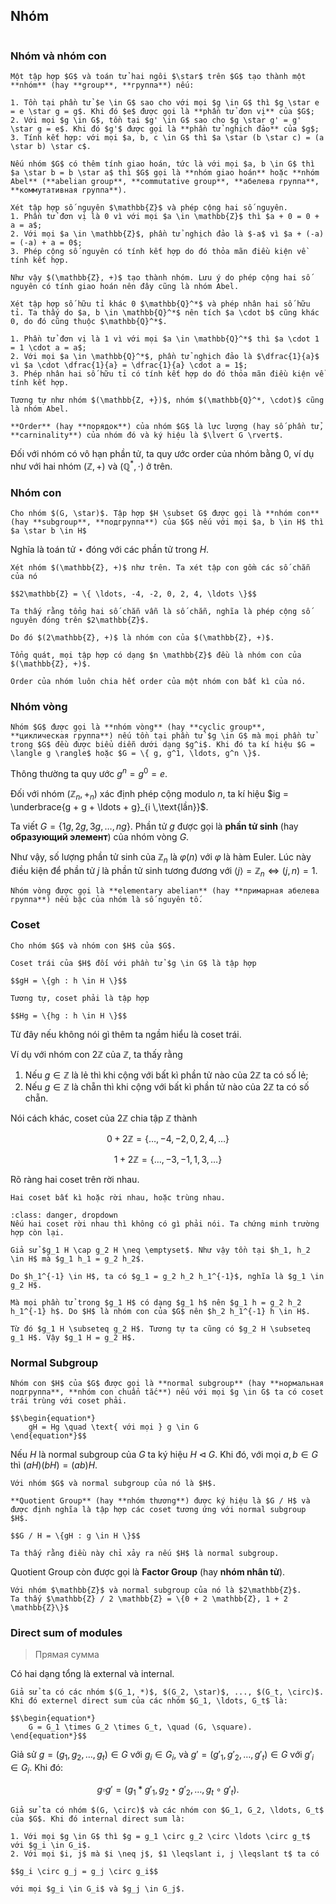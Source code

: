 ## Nhóm

```{contents}
```

### Nhóm và nhóm con

````{prf:definition} Nhóm
Một tập hợp $G$ và toán tử hai ngôi $\star$ trên $G$ tạo thành một **nhóm** (hay **group**, **группа**) nếu:

1. Tồn tại phần tử $e \in G$ sao cho với mọi $g \in G$ thì $g \star e = e \star g = g$. Khi đó $e$ được gọi là **phần tử đơn vị** của $G$;
2. Với mọi $g \in G$, tồn tại $g' \in G$ sao cho $g \star g' = g' \star g = e$. Khi đó $g'$ được gọi là **phần tử nghịch đảo** của $g$;
3. Tính kết hợp: với mọi $a, b, c \in G$ thì $a \star (b \star c) = (a \star b) \star c$.
````

````{prf:definition} Nhóm Abel
Nếu nhóm $G$ có thêm tính giao hoán, tức là với mọi $a, b \in G$ thì $a \star b = b \star a$ thì $G$ gọi là **nhóm giao hoán** hoặc **nhóm Abel** (**abelian group**, **commutative group**, **абелева группа**, **коммутативная группа**).
````

````{prf:example}
Xét tập hợp số nguyên $\mathbb{Z}$ và phép cộng hai số nguyên.
1. Phần tử đơn vị là 0 vì với mọi $a \in \mathbb{Z}$ thì $a + 0 = 0 + a = a$;
2. Với mọi $a \in \mathbb{Z}$, phần tử nghịch đảo là $-a$ vì $a + (-a) = (-a) + a = 0$;
3. Phép cộng số nguyên có tính kết hợp do đó thỏa mãn điều kiện về tính kết hợp.

Như vậy $(\mathbb{Z}, +)$ tạo thành nhóm. Lưu ý do phép cộng hai số nguyên có tính giao hoán nên đây cũng là nhóm Abel.
````

````{prf:example}
Xét tập hợp số hữu tỉ khác 0 $\mathbb{Q}^*$ và phép nhân hai số hữu tỉ. Ta thấy do $a, b \in \mathbb{Q}^*$ nên tích $a \cdot b$ cũng khác 0, do đó cũng thuộc $\mathbb{Q}^*$.

1. Phần tử đơn vị là 1 vì với mọi $a \in \mathbb{Q}^*$ thì $a \cdot 1 = 1 \cdot a = a$;
2. Với mọi $a \in \mathbb{Q}^*$, phần tử nghịch đảo là $\dfrac{1}{a}$ vì $a \cdot \dfrac{1}{a} = \dfrac{1}{a} \cdot a = 1$;
3. Phép nhân hai số hữu tỉ có tính kết hợp do đó thỏa mãn điều kiện về tính kết hợp.

Tương tự như nhóm $(\mathbb{Z, +})$, nhóm $(\mathbb{Q}^*, \cdot)$ cũng là nhóm Abel.
````

````{prf:definition} Order của nhóm
**Order** (hay **порядок**) của nhóm $G$ là lực lượng (hay số phần tử, **carninality**) của nhóm đó và ký hiệu là $\lvert G \rvert$.
````

Đối với nhóm có vô hạn phần tử, ta quy ước order của nhóm bằng $0$, ví dụ như với hai nhóm $(\mathbb{Z}, +)$ và $(\mathbb{Q}^*, \cdot)$ ở trên.

### Nhóm con

````{prf:definition} Nhóm con
Cho nhóm $(G, \star)$. Tập hợp $H \subset G$ được gọi là **nhóm con** (hay **subgroup**, **подгруппа**) của $G$ nếu với mọi $a, b \in H$ thì $a \star b \in H$
````
 
Nghĩa là toán tử $\star$ đóng với các phần tử trong $H$.

````{prf:example}
Xét nhóm $(\mathbb{Z}, +)$ như trên. Ta xét tập con gồm các số chẵn của nó

$$2\mathbb{Z} = \{ \ldots, -4, -2, 0, 2, 4, \ldots \}$$

Ta thấy rằng tổng hai số chẵn vẫn là số chẵn, nghĩa là phép cộng số nguyên đóng trên $2\mathbb{Z}$.

Do đó $(2\mathbb{Z}, +)$ là nhóm con của $(\mathbb{Z}, +)$.

Tổng quát, mọi tập hợp có dạng $n \mathbb{Z}$ đều là nhóm con của $(\mathbb{Z}, +)$.
````

````{prf:theorem} Định lý Lagrange
Order của nhóm luôn chia hết order của một nhóm con bất kì của nó.
````

### Nhóm vòng

````{prf:definition} Nhóm vòng
Nhóm $G$ được gọi là **nhóm vòng** (hay **cyclic group**, **циклическая группа**) nếu tồn tại phần tử $g \in G$ mà mọi phần tử trong $G$ đều được biểu diễn dưới dạng $g^i$. Khi đó ta kí hiệu $G = \langle g \rangle$ hoặc $G = \{ g, g^1, \ldots, g^n \}$.
````

Thông thường ta quy ước $g^n = g^0 = e$.

Đối với nhóm $(\mathbb{Z}_n, +_n)$ xác định phép cộng modulo $n$, ta kí hiệu $ig = \underbrace{g + g + \ldots + g}_{i \,\text{lần}}$.

Ta viết $G = \{ 1g, 2g, 3g, \ldots, ng \}$. Phần tử $g$ được gọi là **phần tử sinh** (hay **образующий элемент**) của nhóm vòng $G$.

Như vậy, số lượng phần tử sinh của $\mathbb{Z}_n$ là $\varphi(n)$ với $\varphi$ là hàm Euler. Lúc này điều kiện để phần tử $j$ là phần tử sinh tương đương với $\langle j \rangle = \mathbb{Z}_n \Longleftrightarrow (j, n) = 1$.

````{prf:definition} Elementary abelian group
Nhóm vòng được gọi là **elementary abelian** (hay **примарная абелева группа**) nếu bậc của nhóm là số nguyên tố.
````

### Coset

````{prf:definition} Coset, lớp kề
Cho nhóm $G$ và nhóm con $H$ của $G$.

Coset trái của $H$ đối với phần tử $g \in G$ là tập hợp

$$gH = \{gh : h \in H \}$$

Tương tự, coset phải là tập hợp

$$Hg = \{hg : h \in H \}$$
````

Từ đây nếu không nói gì thêm ta ngầm hiểu là coset trái.

Ví dụ với nhóm con $2\mathbb{Z}$ của $\mathbb{Z}$, ta thấy rằng

1. Nếu $g \in \mathbb{Z}$ là lẻ thì khi cộng với bất kì phần tử nào của $2\mathbb{Z}$ ta có số lẻ;
2. Nếu $g \in \mathbb{Z}$ là chẵn thì khi cộng với bất kì phần tử nào của $2\mathbb{Z}$ ta có số chẵn.

Nói cách khác, coset của $2\mathbb{Z}$ chia tập $\mathbb{Z}$ thành

$$0 + 2\mathbb{Z} = \{\ldots, -4, -2, 0, 2, 4, \ldots\}$$
 
$$1 + 2\mathbb{Z} = \{\ldots, -3, -1, 1, 3, \ldots \}$$

Rõ ràng hai coset trên rời nhau.

````{prf:remark}
Hai coset bất kì hoặc rời nhau, hoặc trùng nhau.
````

```{admonition} **Chứng minh**
:class: danger, dropdown
Nếu hai coset rời nhau thì không có gì phải nói. Ta chứng minh trường hợp còn lại.

Giả sử $g_1 H \cap g_2 H \neq \emptyset$. Như vậy tồn tại $h_1, h_2 \in H$ mà $g_1 h_1 = g_2 h_2$.

Do $h_1^{-1} \in H$, ta có $g_1 = g_2 h_2 h_1^{-1}$, nghĩa là $g_1 \in g_2 H$.

Mà mọi phần tử trong $g_1 H$ có dạng $g_1 h$ nên $g_1 h = g_2 h_2 h_1^{-1} h$. Do $H$ là nhóm con của $G$ nên $h_2 h_1^{-1} h \in H$.

Từ đó $g_1 H \subseteq g_2 H$. Tương tự ta cũng có $g_2 H \subseteq g_1 H$. Vậy $g_1 H = g_2 H$.
```

### Normal Subgroup

````{prf:definition} Normal Subgroup
Nhóm con $H$ của $G$ được gọi là **normal subgroup** (hay **нормальная подгруппа**, **nhóm con chuẩn tắc**) nếu với mọi $g \in G$ ta có coset trái trùng với coset phải.

$$\begin{equation*}
    gH = Hg \quad \text{ với mọi } g \in G
\end{equation*}$$
````

Nếu $H$ là normal subgroup của $G$ ta ký hiệu $H \triangleleft G$. Khi đó, với mọi $a, b \in G$ thì $(a H) (b H) = (ab) H$.

````{prf:definition} Quotient Group
Với nhóm $G$ và normal subgroup của nó là $H$.

**Quotient Group** (hay **nhóm thương**) được ký hiệu là $G / H$ và được định nghĩa là tập hợp các coset tương ứng với normal subgroup $H$.

$$G / H = \{gH : g \in H \}$$

Ta thấy rằng điều này chỉ xảy ra nếu $H$ là normal subgroup.
````

Quotient Group còn được gọi là **Factor Group** (hay **nhóm nhân tử**).

````{prf:example}
Với nhóm $\mathbb{Z}$ và normal subgroup của nó là $2\mathbb{Z}$.
Ta thấy $\mathbb{Z} / 2 \mathbb{Z} = \{0 + 2 \mathbb{Z}, 1 + 2 \mathbb{Z}\}$
````

### Direct sum of modules

> Прямая сумма

Có hai dạng tổng là external và internal.

````{prf:definition} External direct sum
Giả sử ta có các nhóm $(G_1, *)$, $(G_2, \star)$, ..., $(G_t, \circ)$. Khi đó externel direct sum của các nhóm $G_1, \ldots, G_t$ là:

$$\begin{equation*}
    G = G_1 \times G_2 \times G_t, \quad (G, \square).
\end{equation*}$$
````

Giả sử $g = (g_1, g_2, \ldots, g_t) \in G$ với $g_i \in G_i$, và $g' = (g'_1, g'_2, \ldots, g'_t) \in G$ với $g'_i \in G_i$. Khi đó:

$$\begin{equation*}
    g \square g' = (g_1 * g'_1, g_2 \star g'_2, \ldots, g_t \circ g'_t).
\end{equation*}$$

````{prf:definition} Internal direct sum
Giả sử ta có nhóm $(G, \circ)$ và các nhóm con $G_1, G_2, \ldots, G_t$ của $G$. Khi đó internal direct sum là:

1. Với mọi $g \in G$ thì $g = g_1 \circ g_2 \circ \ldots \circ g_t$ với $g_i \in G_i$.
2. Với mọi $i, j$ mà $i \neq j$, $1 \leqslant i, j \leqslant t$ ta có

$$g_i \circ g_j = g_j \circ g_i$$

với mọi $g_i \in G_i$ và $g_j \in G_j$.
````